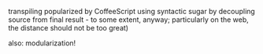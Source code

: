 transpiling popularized by CoffeeScript
using syntactic sugar by decoupling source from final result - to some extent,
anyway; particularly on the web, the distance should not be too great)

also: modularization!
